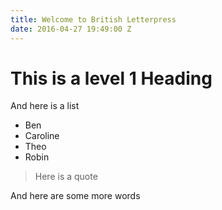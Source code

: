 ```yaml
---
title: Welcome to British Letterpress
date: 2016-04-27 19:49:00 Z
---
```


# This is a level 1 Heading

And here is a list 

* Ben
* Caroline
* Theo
* Robin

> Here is a quote

And here are some more words